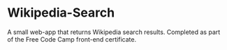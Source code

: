 # Wikipedia-Search
A small web-app that returns Wikipedia search results. Completed as part of
the Free Code Camp front-end certificate.
